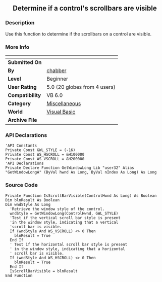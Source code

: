 ﻿<div align="center">

## Determine if a control's scrollbars are visible


</div>

### Description

Use this function to determine if the scrollbars on a control are visible.
 
### More Info
 


<span>             |<span>
---                |---
**Submitted On**   |
**By**             |[chabber](https://github.com/Planet-Source-Code/PSCIndex/blob/master/ByAuthor/chabber.md)
**Level**          |Beginner
**User Rating**    |5.0 (20 globes from 4 users)
**Compatibility**  |VB 6\.0
**Category**       |[Miscellaneous](https://github.com/Planet-Source-Code/PSCIndex/blob/master/ByCategory/miscellaneous__1-1.md)
**World**          |[Visual Basic](https://github.com/Planet-Source-Code/PSCIndex/blob/master/ByWorld/visual-basic.md)
**Archive File**   |[](https://github.com/Planet-Source-Code/chabber-determine-if-a-control-s-scrollbars-are-visible__1-45782/archive/master.zip)

### API Declarations

```
'API Constants
Private Const GWL_STYLE = (-16)
Private Const WS_HSCROLL = &H100000
Private Const WS_VSCROLL = &H200000
'API Declarations
Private Declare Function GetWindowLong Lib "user32" Alias "GetWindowLongA" (ByVal hwnd As Long, ByVal nIndex As Long) As Long
```


### Source Code

```
Private Function IsScrollBarVisible(ControlHwnd As Long) As Boolean
Dim blnResult As Boolean
Dim wndStyle As Long
  'Retrieve the window style of the control.
  wndStyle = GetWindowLong(ControlHwnd, GWL_STYLE)
  'Test if the vertical scroll bar style is present
  'in the window style, indicating that a vertical
  'scroll bar is visible.
  If (wndStyle And WS_VSCROLL) <> 0 Then
    blnResult = True
  End If
  ' Test if the horizontal scroll bar style is present
  ' in the window style, indicating that a horizontal
  ' scroll bar is visible.
  If (wndStyle And WS_HSCROLL) <> 0 Then
    blnResult = True
  End If
  IsScrollBarVisible = blnResult
End Function
```

